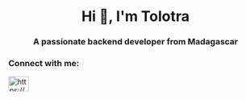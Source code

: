 <h1 align="center">Hi 👋, I'm Tolotra</h1>
<h3 align="center">A passionate backend developer from Madagascar</h3>

<h3 align="left">Connect with me:</h3>
<p align="left">
<a href="https://linkedin.com/in/https://www.linkedin.com/in/rakototsiafa" target="blank"><img align="center" src="https://raw.githubusercontent.com/rahuldkjain/github-profile-readme-generator/master/src/images/icons/Social/linked-in-alt.svg" alt="https://www.linkedin.com/in/rakototsiafa" height="30" width="40" /></a>
</p>



